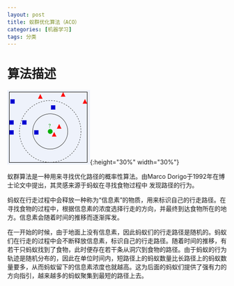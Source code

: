 ```yaml
---
layout: post
title: 蚁群优化算法（ACO）
categories: [机器学习]
tags: 分类
---
```


# 算法描述

![KNN](\images\posts\MachineLearning\KNN.png){:height="30%" width="30%"} 

蚁群算法是一种用来寻找优化路径的概率性算法。由Marco Dorigo于1992年在博士论文中提出，其灵感来源于蚂蚁在寻找食物过程中
发现路径的行为。

蚂蚁在行走过程中会释放一种称为“信息素”的物质，用来标识自己的行走路径。在寻找食物的过程中，根据信息素的浓度选择行走的方向，并最终到达食物所在的地方。信息素会随着时间的推移而逐渐挥发。

在一开始的时候，由于地面上没有信息素，因此蚂蚁们的行走路径是随机的。蚂蚁们在行走的过程中会不断释放信息素，标识自己的行走路径。随着时间的推移，有若干只蚂蚁找到了食物，此时便存在若干条从洞穴到食物的路径。由于蚂蚁的行为轨迹是随机分布的，因此在单位时间内，短路径上的蚂蚁数量比长路径上的蚂蚁数量要多，从而蚂蚁留下的信息素浓度也就越高。这为后面的蚂蚁们提供了强有力的方向指引，越来越多的蚂蚁聚集到最短的路径上去。

